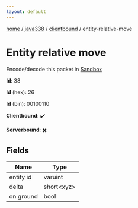 ```yaml
---
layout: default
---
```


[home](/)  /  [java338](/protocol/java338)  /  [clientbound](/protocol/java338/clientbound)  /  entity-relative-move

# Entity relative move

Encode/decode this packet in [Sandbox](../../../sandbox/java338#clientbound.entity_relative_move)

**Id**: 38

**Id** (hex): 26

**Id** (bin): 00100110

**Clientbound**: ✔️

**Serverbound**: ✖️

## Fields

Name | Type
---|---
entity id | varuint
delta | short&lt;xyz&gt;
on ground | bool
